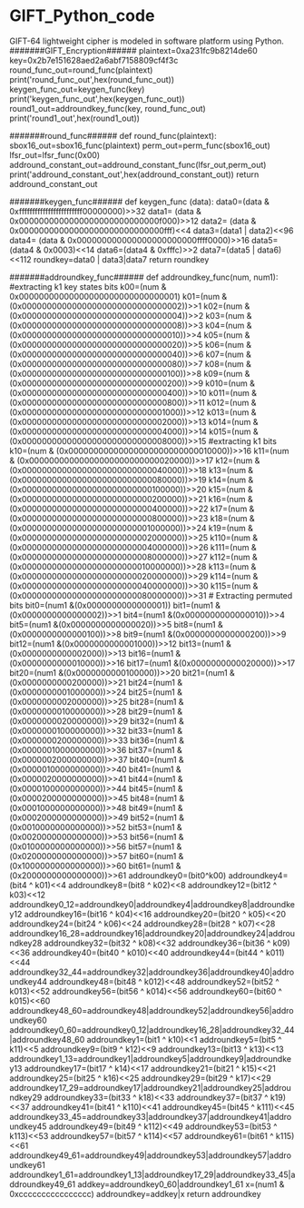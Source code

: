 # GIFT_Python_code
GIFT-64 lightweight cipher is modeled in software platform using Python.
#######GIFT_Encryption######
plaintext=0xa231fc9b8214de60
key=0x2b7e151628aed2a6abf7158809cf4f3c
round_func_out=round_func(plaintext)
print('round_func_out',hex(round_func_out))
keygen_func_out=keygen_func(key)
print('keygen_func_out',hex(keygen_func_out))
round1_out=addroundkey_func(key, round_func_out)
print('round1_out',hex(round1_out))

#######round_func######
def round_func(plaintext):
    sbox16_out=sbox16_func(plaintext)
    perm_out=perm_func(sbox16_out)
    lfsr_out=lfsr_func(0x00)
    addround_constant_out=addround_constant_func(lfsr_out,perm_out)
    print('addround_constant_out',hex(addround_constant_out))
    return addround_constant_out
    
#######keygen_func######
def keygen_func (data):
    data0=(data &   0xffffffffffffffffffffffff00000000)>>32
    data1= (data & 0x0000000000000000000000000000f000)>>12
    data2= (data & 0x00000000000000000000000000000fff)<<4
    data3=(data1 | data2)<<96
    data4= (data & 0x000000000000000000000000ffff0000)>>16
    data5=(data4 & 0x0003)<<14
    data6=(data4 & 0xfffc)>>2
    data7=(data5 | data6)<<112
    roundkey=data0 | data3|data7
    return roundkey
    
#######addroundkey_func######
def addroundkey_func(num, num1):
#extracting k1 key states bits
    k00=(num & 0x00000000000000000000000000000001)
    k01=(num & (0x00000000000000000000000000000002))>>1
    k02=(num & (0x00000000000000000000000000000004))>>2
    k03=(num & (0x00000000000000000000000000000008))>>3
    k04=(num & (0x00000000000000000000000000000010))>>4
    k05=(num & (0x00000000000000000000000000000020))>>5
    k06=(num & (0x00000000000000000000000000000040))>>6
    k07=(num & (0x00000000000000000000000000000080))>>7
    k08=(num & (0x00000000000000000000000000000100))>>8
    k09=(num & (0x00000000000000000000000000000200))>>9
    k010=(num & (0x00000000000000000000000000000400))>>10
    k011=(num & (0x00000000000000000000000000000800))>>11
    k012=(num & (0x00000000000000000000000000001000))>>12
    k013=(num & (0x00000000000000000000000000002000))>>13
    k014=(num & (0x00000000000000000000000000004000))>>14
    k015=(num & (0x00000000000000000000000000008000))>>15
    #extracting k1 bits
    k10=(num & (0x00000000000000000000000000010000))>>16
    k11=(num & (0x00000000000000000000000000020000))>>17
    k12=(num & (0x00000000000000000000000000040000))>>18
    k13=(num & (0x00000000000000000000000000080000))>>19
    k14=(num & (0x00000000000000000000000000100000))>>20
    k15=(num & (0x00000000000000000000000000200000))>>21
    k16=(num & (0x00000000000000000000000000400000))>>22
    k17=(num & (0x00000000000000000000000000800000))>>23
    k18=(num & (0x00000000000000000000000001000000))>>24
    k19=(num & (0x00000000000000000000000002000000))>>25
    k110=(num & (0x00000000000000000000000004000000))>>26
    k111=(num & (0x00000000000000000000000008000000))>>27
    k112=(num & (0x00000000000000000000000010000000))>>28
    k113=(num & (0x00000000000000000000000020000000))>>29
    k114=(num & (0x00000000000000000000000040000000))>>30
    k115=(num & (0x00000000000000000000000080000000))>>31
    # Extracting permuted bits
    bit0=(num1 &(0x0000000000000001))
    bit1=(num1 &(0x0000000000000002))>>1
    bit4=(num1 &(0x0000000000000010))>>4
    bit5=(num1 &(0x0000000000000020))>>5
    bit8=(num1 &(0x0000000000000100))>>8
    bit9=(num1 &(0x0000000000000200))>>9
    bit12=(num1 &(0x0000000000001000))>>12
    bit13=(num1 &(0x0000000000002000))>>13
    bit16=(num1 &(0x0000000000010000))>>16
    bit17=(num1 &(0x0000000000020000))>>17
    bit20=(num1 &(0x0000000000100000))>>20
    bit21=(num1 &(0x0000000000200000))>>21
    bit24=(num1 &(0x0000000001000000))>>24
    bit25=(num1 &(0x0000000002000000))>>25
    bit28=(num1 &(0x0000000010000000))>>28
    bit29=(num1 &(0x0000000020000000))>>29
    bit32=(num1 &(0x0000000100000000))>>32
    bit33=(num1 &(0x0000000200000000))>>33
    bit36=(num1 &(0x0000001000000000))>>36
    bit37=(num1 &(0x0000002000000000))>>37
    bit40=(num1 &(0x0000010000000000))>>40
    bit41=(num1 &(0x0000020000000000))>>41
    bit44=(num1 &(0x0000100000000000))>>44
    bit45=(num1 &(0x0000200000000000))>>45
    bit48=(num1 &(0x0001000000000000))>>48
    bit49=(num1 &(0x0002000000000000))>>49
    bit52=(num1 &(0x0010000000000000))>>52
    bit53=(num1 &(0x0020000000000000))>>53
    bit56=(num1 &(0x0100000000000000))>>56
    bit57=(num1 &(0x0200000000000000))>>57
    bit60=(num1 &(0x1000000000000000))>>60
    bit61=(num1 &(0x2000000000000000))>>61
    addroundkey0=(bit0^k00)
    addroundkey4=(bit4 ^ k01)<<4
    addroundkey8=(bit8 ^ k02)<<8
    addroundkey12=(bit12 ^ k03)<<12
    addroundkey0_12=addroundkey0|addroundkey4|addroundkey8|addroundkey12
    addroundkey16=(bit16 ^ k04)<<16
    addroundkey20=(bit20 ^ k05)<<20
    addroundkey24=(bit24 ^ k06)<<24
    addroundkey28=(bit28 ^ k07)<<28
    addroundkey16_28=addroundkey16|addroundkey20|addroundkey24|addroundkey28
    addroundkey32=(bit32 ^ k08)<<32
    addroundkey36=(bit36 ^ k09)<<36
    addroundkey40=(bit40 ^ k010)<<40
    addroundkey44=(bit44 ^ k011)<<44
    addroundkey32_44=addroundkey32|addroundkey36|addroundkey40|addroundkey44
    addroundkey48=(bit48 ^ k012)<<48
    addroundkey52=(bit52 ^ k013)<<52
    addroundkey56=(bit56 ^ k014)<<56
    addroundkey60=(bit60 ^ k015)<<60
    addroundkey48_60=addroundkey48|addroundkey52|addroundkey56|addroundkey60
    addroundkey0_60=addroundkey0_12|addroundkey16_28|addroundkey32_44|addroundkey48_60
    addroundkey1=(bit1 ^ k10)<<1
    addroundkey5=(bit5 ^ k11)<<5
    addroundkey9=(bit9 ^ k12)<<9
    addroundkey13=(bit13 ^ k13)<<13
    addroundkey1_13=addroundkey1|addroundkey5|addroundkey9|addroundkey13
    addroundkey17=(bit17 ^ k14)<<17
    addroundkey21=(bit21 ^ k15)<<21
    addroundkey25=(bit25 ^ k16)<<25
    addroundkey29=(bit29 ^ k17)<<29
    addroundkey17_29=addroundkey17|addroundkey21|addroundkey25|addroundkey29
    addroundkey33=(bit33 ^ k18)<<33
    addroundkey37=(bit37 ^ k19)<<37
    addroundkey41=(bit41 ^ k110)<<41
    addroundkey45=(bit45 ^ k111)<<45
    addroundkey33_45=addroundkey33|addroundkey37|addroundkey41|addroundkey45
    addroundkey49=(bit49 ^ k112)<<49
    addroundkey53=(bit53 ^ k113)<<53
    addroundkey57=(bit57 ^ k114)<<57
    addroundkey61=(bit61 ^ k115)<<61
    addroundkey49_61=addroundkey49|addroundkey53|addroundkey57|addroundkey61
    addroundkey1_61=addroundkey1_13|addroundkey17_29|addroundkey33_45|addroundkey49_61
    addkey=addroundkey0_60|addroundkey1_61
    x=(num1 & 0xcccccccccccccccc)
    addroundkey=addkey|x
    return addroundkey


